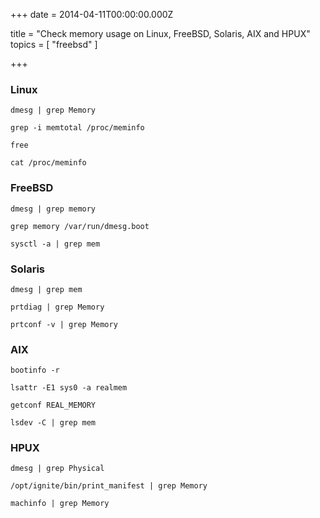 
+++
date = 2014-04-11T00:00:00.000Z


title = "Check memory usage on Linux, FreeBSD, Solaris, AIX and HPUX"
topics = [ "freebsd" ]

+++

### Linux

```
dmesg | grep Memory
```

```
grep -i memtotal /proc/meminfo
```

```
free
```

```
cat /proc/meminfo
```

### FreeBSD

```
dmesg | grep memory
```

```
grep memory /var/run/dmesg.boot
```

```
sysctl -a | grep mem
```

### Solaris

```
dmesg | grep mem
```

```
prtdiag | grep Memory
```

```
prtconf -v | grep Memory
```

### AIX

```
bootinfo -r
```

```
lsattr -E1 sys0 -a realmem
```

```
getconf REAL_MEMORY
```

```
lsdev -C | grep mem
```


### HPUX

```
dmesg | grep Physical
```

```
/opt/ignite/bin/print_manifest | grep Memory
```

```
machinfo | grep Memory
```


